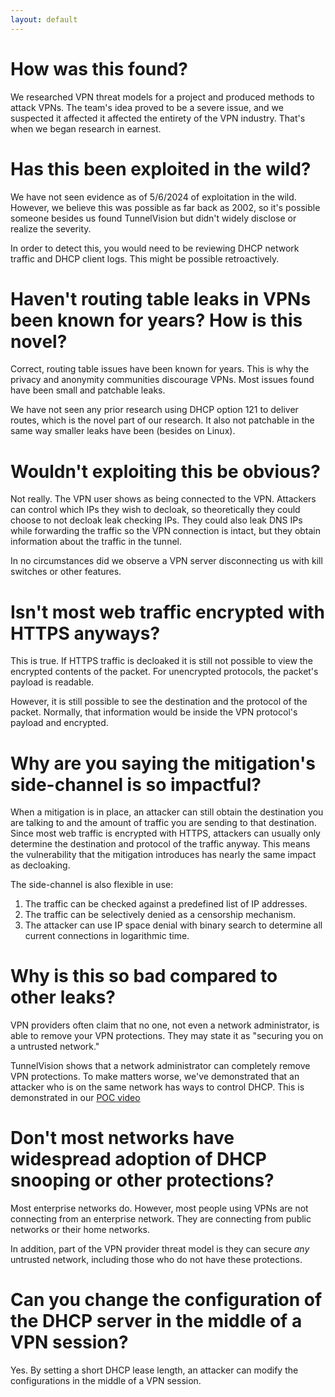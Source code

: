 ```yaml
---
layout: default
---
```


# How was this found?
We researched VPN threat models for a project and produced methods to attack VPNs. The team's idea proved to be a severe issue, and we suspected it affected it affected the entirety of the VPN industry. That's when we began research in earnest.

# Has this been exploited in the wild?
We have not seen evidence as of 5/6/2024 of exploitation in the wild. However, we believe this was possible as far back as 2002, so it's possible someone besides us found TunnelVision but didn't widely disclose or realize the severity.

In order to detect this, you would need to be reviewing DHCP network traffic and DHCP client logs. This might be possible retroactively.

# Haven't routing table leaks in VPNs been known for years? How is this novel?
Correct, routing table issues have been known for years. This is why the privacy and anonymity communities discourage VPNs. Most issues found have been small and patchable leaks.

We have not seen any prior research using DHCP option 121 to deliver routes, which is the novel part of our research. It also not patchable in the same way smaller leaks have been (besides on Linux).

# Wouldn't exploiting this be obvious?
Not really. The VPN user shows as being connected to the VPN. Attackers can control which IPs they wish to decloak, so theoretically they could choose to not decloak leak checking IPs. They could also leak DNS IPs while forwarding the traffic so the VPN connection is intact, but they obtain information about the traffic in the tunnel.

In no circumstances did we observe a VPN server disconnecting us with kill switches or other features.

# Isn't most web traffic encrypted with HTTPS anyways?
This is true. If HTTPS traffic is decloaked it is still not possible to view the encrypted contents of the packet. For unencrypted protocols, the packet's payload is readable.

However, it is still possible to see the destination and the protocol of the packet. Normally, that information would be inside the VPN protocol's payload and encrypted.

# Why are you saying the mitigation's side-channel is so impactful? 
When a mitigation is in place, an attacker can still obtain the destination you are talking to and the amount of traffic you are sending to that destination. Since most web traffic is encrypted with HTTPS, attackers can usually only determine the destination and protocol of the traffic anyway. This means the vulnerability that the mitigation introduces has nearly the same impact as decloaking.

The side-channel is also flexible in use:
1. The traffic can be checked against a predefined list of IP addresses.
1. The traffic can be selectively denied as a censorship mechanism.
1. The attacker can use IP space denial with binary search to determine all current connections in logarithmic time.

# Why is this so bad compared to other leaks?
VPN providers often claim that no one, not even a network administrator, is able to remove your VPN protections. They may state it as "securing you on a untrusted network."

TunnelVision shows that a network administrator can completely remove VPN protections. To make matters worse, we've demonstrated that an attacker who is on the same network has ways to control DHCP. This is demonstrated in our [POC video](https://www.youtube.com/watch?v=ajsLmZia6UU)

# Don't most networks have widespread adoption of DHCP snooping or other protections?
Most enterprise networks do. However, most people using VPNs are not connecting from an enterprise network. They are connecting from public networks or their home networks.

In addition, part of the VPN provider threat model is they can secure *any* untrusted network, including those who do not have these protections.

# Can you change the configuration of the DHCP server in the middle of a VPN session?
Yes. By setting a short DHCP lease length, an attacker can modify the configurations in the middle of a VPN session.
